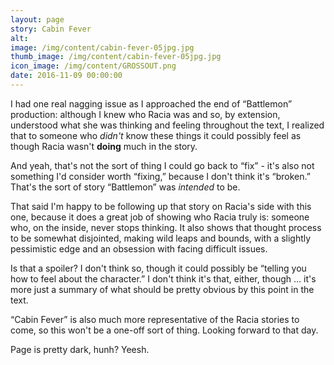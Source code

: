 ```yaml
---
layout: page
story: Cabin Fever
alt:
image: /img/content/cabin-fever-05jpg.jpg
thumb_image: /img/content/cabin-fever-05jpg.jpg
icon_image: /img/content/GROSSOUT.png
date: 2016-11-09 00:00:00
---
```



I had one real nagging issue as I approached the end of “Battlemon” production: although I knew who Racia was and so, by extension, understood what she was thinking and feeling throughout the text, I realized that to someone who *didn't*&nbsp;know these things it could possibly feel as though Racia wasn't **doing**&nbsp;much in the story.

And yeah, that's not the sort of thing I could go back to “fix” - it's also not something I'd consider worth “fixing,” because I don't think it's “broken.” That's the sort of story “Battlemon” was *intended*&nbsp;to be.

That said I'm happy to be following up that story on Racia's side with this one, because it does a great job of showing who Racia truly is: someone who, on the inside, never stops thinking. It also shows that thought process to be somewhat disjointed, making wild leaps and bounds, with a slightly pessimistic edge and an obsession with facing difficult issues.

Is that a spoiler? I don't think so, though it could possibly be “telling you how to feel about the character.” I don't think it's that, either, though … it's more just a summary of what should be pretty obvious by this point in the text.

“Cabin Fever” is also much more representative of the Racia stories to come, so this won't be a one-off sort of thing. Looking forward to that day.

Page is pretty dark, hunh? Yeesh.